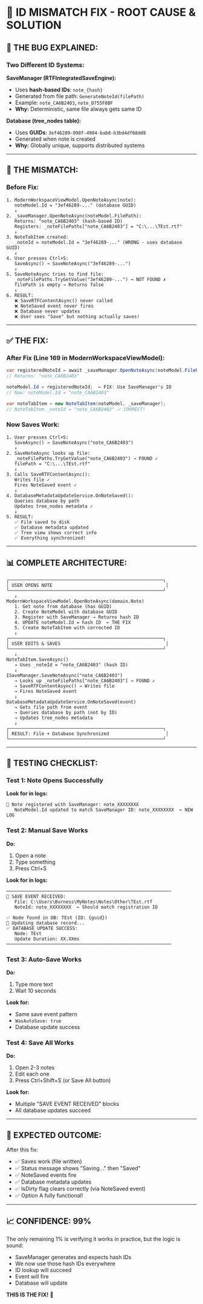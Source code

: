 # 🔧 ID MISMATCH FIX - ROOT CAUSE & SOLUTION

## 🎯 THE BUG EXPLAINED:

### **Two Different ID Systems:**

**SaveManager (RTFIntegratedSaveEngine):**
- Uses **hash-based IDs**: `note_{hash}`
- Generated from file path: `GenerateNoteId(filePath)`
- Example: `note_CA6B2403`, `note_D755F8BF`
- **Why:** Deterministic, same file always gets same ID

**Database (tree_nodes table):**
- Uses **GUIDs**: `3ef46289-098f-4904-bab8-b3bd4df68dd8`
- Generated when note is created
- **Why:** Globally unique, supports distributed systems

---

## 🐛 THE MISMATCH:

### Before Fix:
```
1. ModernWorkspaceViewModel.OpenNoteAsync(note):
   noteModel.Id = "3ef46289-..." (database GUID)
   ↓
2. _saveManager.OpenNoteAsync(noteModel.FilePath):
   Returns: "note_CA6B2403" (hash-based ID)
   Registers: _noteFilePaths["note_CA6B2403"] = "C:\...\TEst.rtf"
   ↓
3. NoteTabItem created:
   _noteId = noteModel.Id = "3ef46289-..." (WRONG - uses database GUID)
   ↓
4. User presses Ctrl+S:
   SaveAsync() → SaveNoteAsync("3ef46289-...")
   ↓
5. SaveNoteAsync tries to find file:
   _noteFilePaths.TryGetValue("3ef46289-...") → NOT FOUND ✗
   filePath is empty → Returns false
   ↓
6. RESULT:
   ❌ SaveRTFContentAsync() never called
   ❌ NoteSaved event never fires
   ❌ Database never updates
   ❌ User sees "Save" but nothing actually saves!
```

---

## ✅ THE FIX:

### After Fix (Line 169 in ModernWorkspaceViewModel):
```csharp
var registeredNoteId = await _saveManager.OpenNoteAsync(noteModel.FilePath);
// Returns: "note_CA6B2403"

noteModel.Id = registeredNoteId;  ← FIX: Use SaveManager's ID
// Now: noteModel.Id = "note_CA6B2403"

var noteTabItem = new NoteTabItem(noteModel, _saveManager);
// NoteTabItem._noteId = "note_CA6B2403" ✓ CORRECT!
```

### Now Saves Work:
```
1. User presses Ctrl+S:
   SaveAsync() → SaveNoteAsync("note_CA6B2403")
   ↓
2. SaveNoteAsync looks up file:
   _noteFilePaths.TryGetValue("note_CA6B2403") → FOUND ✓
   filePath = "C:\...\TEst.rtf"
   ↓
3. Calls SaveRTFContentAsync():
   Writes file ✓
   Fires NoteSaved event ✓
   ↓
4. DatabaseMetadataUpdateService.OnNoteSaved():
   Queries database by path
   Updates tree_nodes metadata ✓
   ↓
5. RESULT:
   ✅ File saved to disk
   ✅ Database metadata updated
   ✅ Tree view shows correct info
   ✅ Everything synchronized!
```

---

## 📊 COMPLETE ARCHITECTURE:

```
┌─────────────────────────────────────────────────────────┐
│ USER OPENS NOTE                                          │
└─────────────────────────────────────────────────────────┘
   ↓
ModernWorkspaceViewModel.OpenNoteAsync(domain.Note)
   1. Get note from database (has GUID)
   2. Create NoteModel with database GUID
   3. Register with SaveManager → Returns hash ID
   4. UPDATE noteModel.Id = hash ID  ← THE FIX
   5. Create NoteTabItem with corrected ID
   ↓
┌─────────────────────────────────────────────────────────┐
│ USER EDITS & SAVES                                       │
└─────────────────────────────────────────────────────────┘
   ↓
NoteTabItem.SaveAsync()
   → Uses _noteId = "note_CA6B2403" (hash ID)
   ↓
ISaveManager.SaveNoteAsync("note_CA6B2403")
   → Looks up _noteFilePaths["note_CA6B2403"] → FOUND ✓
   → SaveRTFContentAsync() → Writes file
   → Fires NoteSaved event
   ↓
DatabaseMetadataUpdateService.OnNoteSaved(event)
   → Gets file path from event
   → Queries database by path (not by ID)
   → Updates tree_nodes metadata
   ↓
┌─────────────────────────────────────────────────────────┐
│ RESULT: File + Database Synchronized                     │
└─────────────────────────────────────────────────────────┘
```

---

## 🧪 TESTING CHECKLIST:

### Test 1: Note Opens Successfully
**Look for in logs:**
```
📝 Note registered with SaveManager: note_XXXXXXXX
   NoteModel.Id updated to match SaveManager ID: note_XXXXXXXX  ← NEW LOG
```

### Test 2: Manual Save Works
**Do:**
1. Open a note
2. Type something
3. Press Ctrl+S

**Look for in logs:**
```
─────────────────────────────────────────────────────────────
📝 SAVE EVENT RECEIVED:
   File: C:\Users\Burness\MyNotes\Notes\Other\TEst.rtf
   NoteId: note_XXXXXXXX  ← Should match registration ID
   
✅ Node found in DB: TEst (ID: {guid})
💾 Updating database record...
✅ DATABASE UPDATE SUCCESS:
   Node: TEst
   Update Duration: XX.XXms
─────────────────────────────────────────────────────────────
```

### Test 3: Auto-Save Works
**Do:**
1. Type more text
2. Wait 10 seconds

**Look for:**
- Same save event pattern
- `WasAutoSave: true`
- Database update success

### Test 4: Save All Works
**Do:**
1. Open 2-3 notes
2. Edit each one
3. Press Ctrl+Shift+S (or Save All button)

**Look for:**
- Multiple "SAVE EVENT RECEIVED" blocks
- All database updates succeed

---

## 🎯 EXPECTED OUTCOME:

After this fix:
- ✅ Saves work (file written)
- ✅ Status message shows "Saving..." then "Saved"
- ✅ NoteSaved events fire
- ✅ Database metadata updates
- ✅ IsDirty flag clears correctly (via NoteSaved event)
- ✅ Option A fully functional!

---

## 📈 CONFIDENCE: 99%

The only remaining 1% is verifying it works in practice, but the logic is sound:
- SaveManager generates and expects hash IDs
- We now use those hash IDs everywhere
- ID lookup will succeed
- Event will fire
- Database will update

**THIS IS THE FIX!** 🚀

